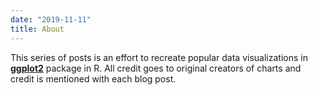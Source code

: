 ```yaml
---
date: "2019-11-11"
title: About
---
```


This series of posts is an effort to recreate popular data visualizations in [**ggplot2**](https://ggplot2.tidyverse.org/) package in R. All credit goes to original creators of charts and credit is mentioned with each blog post.
